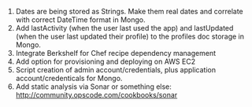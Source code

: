 1. Dates are being stored as Strings. Make them real dates and correlate with correct DateTime format in Mongo.
2. Add lastActivity (when the user last used the app) and lastUpdated (when the user last updated their profile) to the profiles doc storage in Mongo.
3. Integrate Berkshelf for Chef recipe dependency management
4. Add option for provisioning and deploying on AWS EC2
5. Script creation of admin account/credentials, plus application account/credenticals for Mongo.
6. Add static analysis via Sonar or something else: http://community.opscode.com/cookbooks/sonar